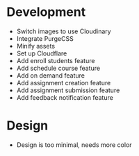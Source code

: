 # Development

-   Switch images to use Cloudinary
-   Integrate PurgeCSS
-   Minify assets
-   Set up Cloudflare
-   Add enroll students feature
-   Add schedule course feature
-   Add on demand feature
-   Add assignment creation feature
-   Add assignment submission feature
-   Add feedback notification feature

# Design
-   Design is too minimal, needs more color